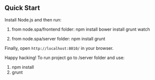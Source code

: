 ## Quick Start

Install Node.js and then run:

1) from node.spa/frontend folder:
npm install
bower install
grunt watch

2) from node.spa/server folder:
npm install
grunt

Finally, open `http://localhost:8010/` in your browser.

Happy hacking!
To run project go to /server folder and use:

1) npm install
2) grunt
